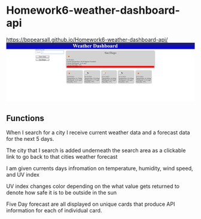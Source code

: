 # Homework6-weather-dashboard-api


https://bppearsall.github.io/Homework6-weather-dashboard-api/
![photo of weather dashboard main page](./assets/images/weather-dashboard-photo.PNG)


## Functions
When I search for a city I receive current weather data and a forecast data for the next 5 days.

The city that I search is added underneath the search area as a clickable link to go back to that cities weather forecast

I am given currents days infromation on temperature, humidity, wind speed, and UV index

UV index changes color depending on the what value gets returned to denote how safe it is to be outside in the sun

Five Day forecast are all displayed on unique cards that produce API information for each of individual card.

